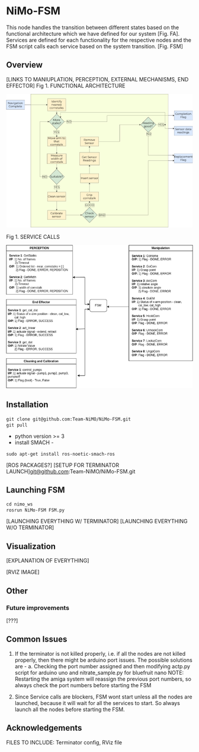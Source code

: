 # NiMo-FSM
This node handles the transition between different states based on the functional architecture which we have defined for our system [Fig. FA]. Services are defined for each functionality for the respective nodes and the FSM script calls each service based on the system transition. [Fig. FSM]

## Overview
[LINKS TO MANIUPLATION, PERCEPTION, EXTERNAL MECHANISMS, END EFFECTOR]
Fig 1. FUNCTIONAL ARCHITECTURE

<img src="https://github.com/Team-NiMO/NiMo-FSM/blob/main/docs/FSM.png" width="650">

Fig 1. SERVICE CALLS

<img src="https://github.com/Team-NiMO/NiMo-FSM/blob/main/docs/fsm.drawio.png" width="650">

## Installation
```
git clone git@github.com:Team-NiMO/NiMo-FSM.git
git pull
```
- python version >= 3
- install SMACH -
```
sudo apt-get install ros-noetic-smach-ros
```

[ROS PACKAGES?]
[SETUP FOR TERMINATOR LAUNCH]git@github.com:Team-NiMO/NiMo-FSM.git

## Launching FSM
```
cd nimo_ws
rosrun NiMo-FSM FSM.py
```

[LAUNCHING EVERYTHING W/ TERMINATOR]
[LAUNCHING EVERYTHING W/O TERMINATOR]

## Visualization
[EXPLANATION OF EVERYTHING]

[RVIZ IMAGE]

## Other
### Future improvements
[???]

## Common Issues
1. If the terminator is not killed properly, i.e. if all the nodes are not killed properly, then there might be arduino port issues. The possible solutions are - 
a. Checking the port number assigned and then modifying actp.py script for arduino uno and nitrate_sample.py for bluefruit nano
NOTE: Restarting the amiga system will reassign the previous port numbers, so always check the port numbers before starting the FSM

2. Since Service calls are blockers, FSM wont start unless all the nodes are launched, because it will wait for all the services to start. So always launch all the nodes before starting the FSM.

## Acknowledgements
FILES TO INCLUDE: Terminator config, RViz file
